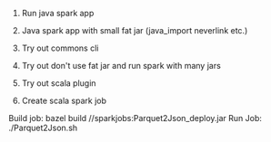 
1) Run java spark app
2) Java spark app with small fat jar (java_import neverlink etc.)
3) Try out commons cli
4) Try out don't use fat jar and run spark with many jars

5) Try out scala plugin
6) Create scala spark job



Build job:
    bazel build //sparkjobs:Parquet2Json_deploy.jar
Run Job:
    ./Parquet2Json.sh 
    
